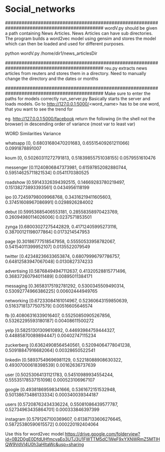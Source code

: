 # Social_networks

############################################################################################
wordV.py should be given a path containing News Articles.
News Articles can have sub directories.
The program builds a word2vec model using gensim and stores the model which can then be loaded and used for different purposes.

python wordV.py /home/dir1/news_articlesDir

############################################################################################
reu.py extracts news articles from reuters and stores them in a directory.
Need to manually change the directory and the dates or months

############################################################################################
Make sure to enter the paths for models correctly
run_server.py 
Basically starts the server and loads models.
Go to  http://127.0.0.1:5000/<word_name>
<word-name> has to be one word, that you want to see the trend for

eg.  http://127.0.0.1:5000/facebook
return the following (in the shell not the browser) in descending order of variance (most var to least var)


WORD      Similarities                                  Variance


whatsapp [0, 0.68031680470201683, 0.65515409261211066] 0.0991878891007


koum [0, 0.50260311272791813, 0.51839855751038155] 0.0579551610476


messenger [0.11240806847373981, 0.61597852082880744, 0.59514625711821534] 0.0541170380525


roadshow [0.59143326394392515, 0.14669283780219497, 0.15138273893393561] 0.0434956118199


ipo [0.72459798009968768, 0.34316219411605603, 0.37451608967086991] 0.0298926284002


debut [0.59953685406553181, 0.28558358970423769, 0.26094980114026006] 0.0237571853501


zynga [0.68003027275442829, 0.41712405995273116, 0.38700121198077864] 0.0173214547953


page [0.30186777518547958, 0.55550533958782067, 0.54154011399952107] 0.0135522079549


twitter [0.42348236633653874, 0.68079996797786757, 0.64812583947067048] 0.0130827374233


advertising [0.58768494947112637, 0.41320528815771496, 0.36837260794011489] 0.00895011384171


messaging [0.36583175192781292, 0.5300345509490314, 0.53092774966386225] 0.00602444949765


networking [0.67233084161014967, 0.52360643159850639, 0.51637181377507579] 0.00516605646574


fb [0.40806316339016407, 0.55250850905267856, 0.53262295593180187] 0.00408611500272


yelp [0.58251301309610892, 0.44693984759444327, 0.44885870089894447] 0.00402747115234


zuckerberg [0.63624908564540561, 0.52094064778041238, 0.50918847916682064] 0.00328650522541


linkedin [0.58937549696981129, 0.52218088908630322, 0.49307000618398539] 0.00162636737639


user [0.50253064131121783, 0.54510989934554244, 0.55535178537151098] 0.000523106967107


google [0.49381869598341666, 0.5361672151532948, 0.50138673486133334] 0.000340039344187


users [0.57208762434336224, 0.55081086439577787, 0.52734963435864701] 0.000333846397399


instagram [0.5791267100369607, 0.61387133606276645, 0.58725380590615572] 0.000220192404064



Use this for word2vec model
https://drive.google.com/folderview?id=0B2D0gE0DfdUHfmcyaEo3UTJ3U1FWTTM5dC1WeF9xYXNWRmZ5MTlHQW9VdVI4U0h3aHltaWc&usp=sharing


